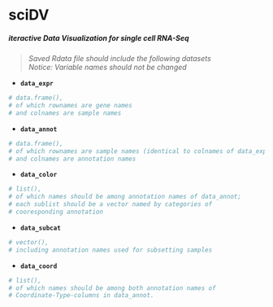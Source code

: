 # sciDV
##### **iteractive Data Visualization for single cell RNA-Seq**  

>*Saved Rdata file should include the following datasets*  
*Notice: Variable names should not be changed*

- **`data_expr`**
```R
# data.frame(),
# of which rownames are gene names 
# and colnames are sample names
```

- **`data_annot`**
```R
# data.frame(), 
# of which rownames are sample names (identical to colnames of data_expr) 
# and colnames are annotation names 
```

- **`data_color`**
```R
# list(), 
# of which names should be among annotation names of data_annot; 
# each sublist should be a vector named by categories of 
# cooresponding annotation
```

- **`data_subcat`**
```R
# vector(), 
# including annotation names used for subsetting samples
```

- **`data_coord`**
```R
# list(), 
# of which names should be among both annotation names of 
# Coordinate-Type-columns in data_annot.
```
